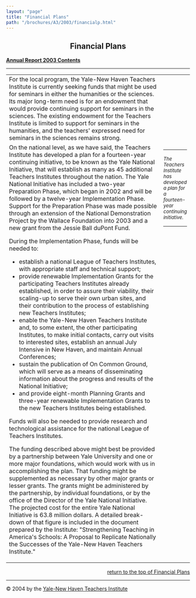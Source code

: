 ```yaml
---
layout: "page"
title: "Financial Plans"
path: "/brochures/A3/2003/financialp.html"
---
```

<main>
<center><h2><a name="top"></a>Financial Plans</h2></center>
<b><a href="/brochures/A3/2003/">Annual Report 2003 Contents</a></b>
<hr/><table cellpadding="4"><tbody><tr>
<td valign="top" width="85%">
For the local program, the Yale-New Haven Teachers Institute is currently seeking funds that might be used for seminars in either the humanities or the sciences. Its major long-term need is for an endowment that would provide continuing support for seminars in the sciences. The existing endowment for the Teachers Institute is limited to support for seminars in the humanities, and the teachers' expressed need for seminars in the sciences remains strong. </td><td valign="top">
</td></tr><tr>
<td valign="top" width="85%">
On the national level, as we have said, the Teachers Institute has developed a plan for a fourteen-year continuing initiative, to be known as the Yale National Initiative, that will establish as many as 45 additional Teachers Institutes throughout the nation. The Yale National Initiative has included a two-year Preparation Phase, which began in 2002 and will be followed by a twelve-year Implementation Phase. Support for the Preparation Phase was made possible through an extension of the National Demonstration Project by the Wallace Foundation into 2003 and a new grant from the Jessie Ball duPont Fund.
<p>
During the Implementation Phase, funds will be needed to:
</p><ul>
<li>establish a national League of Teachers Institutes, with appropriate staff and technical support; </li>
<li>provide renewable Implementation Grants for the participating Teachers Institutes already established, in order to assure their viability, their scaling-up to serve their own urban sites, and their contribution to the process of establishing new Teachers Institutes; </li>
<li>enable the Yale-New Haven Teachers Institute and, to some extent, the other participating Institutes, to make initial contacts, carry out visits to interested sites, establish an annual July Intensive in New Haven, and maintain Annual Conferences; </li>
<li>sustain the publication of On Common Ground, which will serve as a means of disseminating information about the progress and results of the National Initiative; </li>
<li>and provide eight-month Planning Grants and three-year renewable Implementation Grants to the new Teachers Institutes being established. </li>
</ul>
Funds will also be needed to provide research and technological assistance for the national League of Teachers Institutes.
<p>
The funding described above might best be provided by a partnership between Yale University and one or more major foundations, which would work with us in accomplishing the plan. That funding might be supplemented as necessary by other major grants or lesser grants. The grants might be administered by the partnership, by individual foundations, or by the office of the Director of the Yale National Initiative. The projected cost for the entire Yale National Initiative is 63.8 million dollars. A detailed break-down of that figure is included in the document prepared by the Institute: "Strengthening Teaching in America's Schools: A Proposal to Replicate Nationally the Successes of the Yale-New Haven Teachers Institute."
</p></td><td valign="top">
<hr/>
<font size="-1"><i> The Teachers Institute has developed a plan for a fourteen-year continuing initiative. </i></font>
<hr/>
</td></tr></tbody></table>
<div align="right"><a href="#top">return to the top of Financial Plans </a></div>
<hr/>
© 2004 by the <a href="/">Yale-New Haven Teachers Institute</a>
</main>